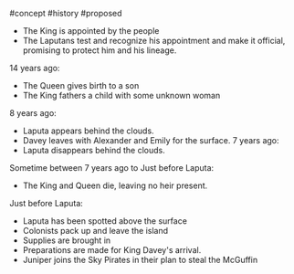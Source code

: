 #concept #history #proposed 


- The King is appointed by the people
- The Laputans test and recognize his appointment and make it official, promising to protect him and his lineage.

14 years ago: 
- The Queen gives birth to a son
- The King fathers a child with some unknown woman

8 years ago:
 - Laputa appears behind the clouds.
 - Davey leaves with Alexander and Emily for the surface.
 7 years ago:
 - Laputa disappears behind the clouds.

Sometime between 7 years ago to Just before Laputa:
- The King and Queen die, leaving no heir present.

Just before Laputa:
- Laputa has been spotted above the surface
- Colonists pack up and leave the island
- Supplies are brought in
- Preparations are made for King Davey's arrival.
- Juniper joins the Sky Pirates in their plan to steal the McGuffin
